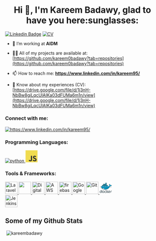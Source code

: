 <h1 align="center">Hi 👋, I'm Kareem Badawy, glad to have you here:sunglasses:</h1>
<!-- <h2 align="center">I'm Excited To Learn</h2> -->

<!--- -------------------------Badges------------------- -->
[![Linkedin Badge](https://img.shields.io/badge/-KareemBadawy-0072b1?style=flat&logo=Linkedin&logoColor=white&link=https://www.linkedin.com/in/kareem95/)](https://www.linkedin.com/in/kareem95/)
[![CV](https://img.shields.io/badge/CV-drive-blue)](https://drive.google.com/file/d/1j3nH-NbBw8giLqcUlAIKa03dFUMa6m1n/view)

- 🔭 I’m working at **AIDM**

- 👨‍💻 All of my projects are available at:  [https://github.com/kareem0badawy?tab=repositories](https://github.com/kareem0badawy?tab=repositories)

- 📫 How to reach me: **https://www.linkedin.com/in/kareem95/**

- 📄 Know about my experiences (CV): [https://drive.google.com/file/d/1j3nH-NbBw8giLqcUlAIKa03dFUMa6m1n/view](https://drive.google.com/file/d/1j3nH-NbBw8giLqcUlAIKa03dFUMa6m1n/view)



### Connect with me:
<p align="left">
<a href="https://linkedin.com/in/https://www.linkedin.com/in/kareem95/" target="blank"><img align="center" src="https://raw.githubusercontent.com/rahuldkjain/github-profile-readme-generator/master/src/images/icons/Social/linked-in-alt.svg" alt="https://www.linkedin.com/in/kareem95/" height="30" width="40" /></a>
</p>



### Programming Languages:
<p align="left"> 
<a href="#" target="_blank" rel="noreferrer"> <img src="https://raw.githubusercontent.com/jmnote/z-icons/master/svg/php.svg" alt="python" width="40" height="40"/> </a>
<a href="https://developer.mozilla.org/en-US/docs/Web/JavaScript" target="_blank" rel="noreferrer"> <img src="https://raw.githubusercontent.com/devicons/devicon/master/icons/javascript/javascript-original.svg" alt="javascript" width="40" height="40"/> </a> </p>


### Tools & Frameworks:
<a href="https://laravel.com/" target="_blank" rel="noreferrer" title='Laravel'> <img src="https://upload.wikimedia.org/wikipedia/commons/thumb/9/9a/Laravel.svg/1200px-Laravel.svg.png" title="Laravel" width="40" height="40"/> </a>
<a href="https://vuejs.org/" target="_blank" rel="noreferrer" title='VueJs'> <img src="https://upload.wikimedia.org/wikipedia/commons/thumb/9/95/Vue.js_Logo_2.svg/512px-Vue.js_Logo_2.svg.png?20170919082558" width="40" height="40"/> </a>
<a href="https://www.digitalocean.com/" target="_blank" title='Digitalocean' rel="noreferrer"> <img src="https://cdn3.iconfinder.com/data/icons/logos-and-brands-adobe/512/89_Digital_Ocean-512.png" title="Digitalocean" width="40" height="40"/> </a>
<a href="https://aws.amazon.com/" target="_blank" title='AWS' rel="noreferrer"> <img src="https://a0.awsstatic.com/libra-css/images/logos/aws_smile-header-desktop-en-white_59x35.png" title="AWS" width="40" height="40"/> </a>
<a href="https://firebase.google.com/" target="_blank" title="Firebase" rel="noreferrer"> <img src="https://www.vectorlogo.zone/logos/firebase/firebase-icon.svg" title="firebase" width="40" height="40"/> </a>
<a href="https://cloud.google.com" target="_blank" title="Google Cloud" rel="noreferrer"> <img src="https://www.vectorlogo.zone/logos/google_cloud/google_cloud-icon.svg" title="Google Cloud" width="40" height="40"/> </a>
<a href="https://git-scm.com/" target="_blank" rel="noreferrer" title="Git"> <img src="https://www.vectorlogo.zone/logos/git-scm/git-scm-icon.svg" title="Git" width="40" height="40"/> </a>
<a href="https://www.docker.com/" target="_blank" title="Docker" rel="noreferrer"> <img src="https://raw.githubusercontent.com/devicons/devicon/master/icons/docker/docker-original-wordmark.svg" title="Docker" width="40" height="40"/> </a>  
<a href="https://www.jenkins.io/" target="_blank" title="Jenkins" rel="noreferrer"> <img src="https://www.jenkins.io/images/logos/jenkins/jenkins.svg" title="Jenkins" width="40" height="40"/> </a> 

## Some of my Github Stats

<p>&nbsp;<img align="center" src="https://github-readme-stats.vercel.app/api?username=kareem0badawy&show_icons=true&locale=en" alt="kareembadawy" /></p>
